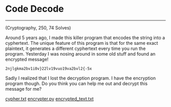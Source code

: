 # Code Decode

---

(Cryptography, 250, 74 Solves)

Around 5 years ago, I made this killer program that encodes the string into a cyphertext. The unique feature of this program is that for the same exact plaintext, it generates a different cyphertext every time you run the program. Yesterday I was nosing around in some old stuff and found an encrypted message!

`2njlgkma2bv1i0v}22lv19vuo19va2bvl2{-5x`

Sadly I realized that I lost the decryption program. I have the encryption program though. Do you think you can help me out and decrypt this message for me?

[cypher.txt](https://github.com/gddaredevil/writeups/blob/master/DeconstruCT.F_2021/Code_Decode/cypher.txt)         [encrypter.py](https://github.com/gddaredevil/writeups/blob/master/DeconstruCT.F_2021/Code_Decode/encrypter.py)         [encrypted_text.txt](https://github.com/gddaredevil/writeups/blob/master/DeconstruCT.F_2021/Code_Decode/encrypted_text.txt)


